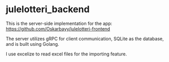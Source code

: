 # julelotteri_backend

This is the server-side implementation for the app: https://github.com/Oskarbayy/julelotteri-frontend

The server utilizes gRPC for client communication, SQLite as the database, and is built using Golang.

I use excelize to read excel files for the importing feature.
